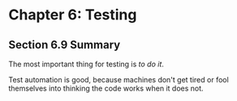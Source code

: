 # Chapter 6: Testing

## Section 6.9 Summary

The most important thing for testing is _to do it_.

Test automation is good, because machines don't get tired or fool themselves into thinking the code works when it does not.

